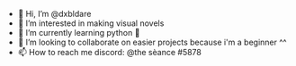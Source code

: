 - 👋 Hi, I’m @dxbldare
- 👀 I’m interested in making visual novels 
- 🌱 I’m currently learning python 🐍
- 💞️ I’m looking to collaborate on easier projects because i'm a beginner ^^
- 📫 How to reach me 
      discord: @the sèance #5878

<!---
dxbldare/dxbldare is a ✨ special ✨ repository because its `README.md` (this file) appears on your GitHub profile.
You can click the Preview link to take a look at your changes.
--->
